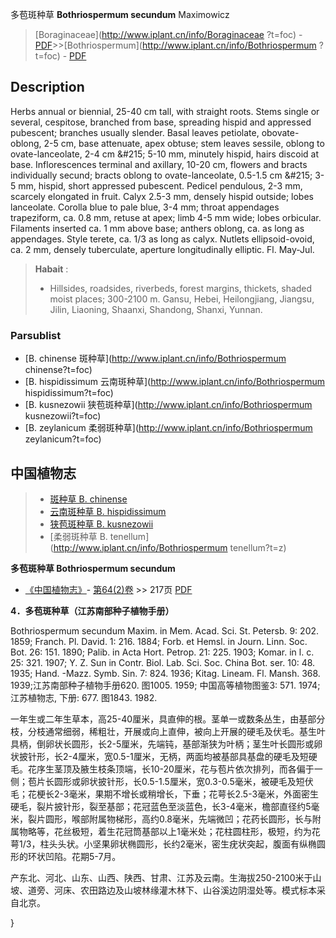 多苞斑种草 **Bothriospermum secundum** Maximowicz

> [Boraginaceae](http://www.iplant.cn/info/Boraginaceae ?t=foc) - [PDF](http://iplant.cn/foc/pdf/Boraginaceae.pdf)>>[Bothriospermum](http://www.iplant.cn/info/Bothriospermum ?t=foc) - [PDF](http://www.iplant.cn/foc/pdf/Bothriospermum.pdf)

## Description

Herbs annual or biennial, 25-40 cm tall, with straight roots. Stems single or several, cespitose, branched from base, spreading hispid and appressed pubescent; branches usually slender. Basal leaves petiolate, obovate-oblong, 2-5 cm, base attenuate, apex obtuse; stem leaves sessile, oblong to ovate-lanceolate, 2-4 cm &amp;#215; 5-10 mm, minutely hispid, hairs discoid at base. Inflorescences terminal and axillary, 10-20 cm, flowers and bracts individually secund; bracts oblong to ovate-lanceolate, 0.5-1.5 cm &amp;#215; 3-5 mm, hispid, short appressed pubescent. Pedicel pendulous, 2-3 mm, scarcely elongated in fruit. Calyx 2.5-3 mm, densely hispid outside; lobes lanceolate. Corolla blue to pale blue, 3-4 mm; throat appendages trapeziform, ca. 0.8 mm, retuse at apex; limb 4-5 mm wide; lobes orbicular. Filaments inserted ca. 1 mm above base; anthers oblong, ca. as long as appendages. Style terete, ca. 1/3 as long as calyx. Nutlets ellipsoid-ovoid, ca. 2 mm, densely tuberculate, aperture longitudinally elliptic. Fl. May-Jul.

> **Habait** : 
>* Hillsides, roadsides, riverbeds, forest margins, thickets, shaded moist places; 300-2100 m. Gansu, Hebei, Heilongjiang, Jiangsu, Jilin, Liaoning, Shaanxi, Shandong, Shanxi, Yunnan.

### Parsublist

* [B.  chinense  斑种草](http://www.iplant.cn/info/Bothriospermum chinense?t=foc)
* [B.  hispidissimum  云南斑种草](http://www.iplant.cn/info/Bothriospermum hispidissimum?t=foc)
* [B.  kusnezowii  狭苞斑种草](http://www.iplant.cn/info/Bothriospermum kusnezowii?t=foc)
* [B.  zeylanicum  柔弱斑种草](http://www.iplant.cn/info/Bothriospermum zeylanicum?t=foc)

## 中国植物志

> * [斑种草  B.  chinense](Bothriospermum-chinense-斑种草.md)
> * [云南斑种草  B.  hispidissimum](Bothriospermum-hispidissimum-云南斑种草.md)
> * [狭苞斑种草  B.  kusnezowii](Bothriospermum-kusnezowii-狭苞斑种草.md)
> * [柔弱斑种草  B.  tenellum](http://www.iplant.cn/info/Bothriospermum tenellum?t=z)

**多苞斑种草 Bothriospermum secundum**

* [《中国植物志》](http://www.iplant.cn/frps)- [第64(2)卷](http://www.iplant.cn/frps/vol/64(2)) >> 217页 [PDF](http://www.iplant.cn/frps/pdf/64(2)/217a.pdf)

**4．多苞斑种草（江苏南部种子植物手册）**

Bothriospermum secundum Maxim. in Mem. Acad. Sci. St. Petersb. 9: 202. 1859; Franch. Pl. David. 1: 216. 1884; Forb. et Hemsl. in Journ. Linn. Soc. Bot. 26: 151. 1890; Palib. in Acta Hort. Petrop. 21: 225. 1903; Komar. in l. c. 25: 321. 1907; Y. Z. Sun in Contr. Biol. Lab. Sci. Soc. China Bot. ser. 10: 48. 1935; Hand. -Mazz. Symb. Sin. 7: 824. 1936; Kitag. Lineam. Fl. Mansh. 368. 1939;江苏南部种子植物手册620. 图1005. 1959; 中国高等植物图鉴3: 571. 1974;江苏植物志, 下册: 677. 图1843. 1982.

一年生或二年生草本，高25-40厘米，具直伸的根。茎单一或数条丛生，由基部分枝，分枝通常细弱，稀粗壮，开展或向上直伸，被向上开展的硬毛及伏毛。基生叶具柄，倒卵状长圆形，长2-5厘米，先端钝，基部渐狭为叶柄；茎生叶长圆形或卵状披针形，长2-4厘米，宽0.5-1厘米，无柄，两面均被基部具基盘的硬毛及短硬毛。花序生茎顶及腋生枝条顶端，长10-20厘米，花与苞片依次排列，而各偏于一侧；苞片长圆形或卵状披针形，长0.5-1.5厘米，宽0.3-0.5毫米，被硬毛及短伏毛；花梗长2-3毫米，果期不增长或稍增长，下垂；花萼长2.5-3毫米，外面密生硬毛，裂片披针形，裂至基部；花冠蓝色至淡蓝色，长3-4毫米，檐部直径约5毫米，裂片圆形，喉部附属物梯形，高约0.8毫米，先端微凹；花药长圆形，长与附属物略等，花丝极短，着生花冠筒基部以上1毫米处；花柱圆柱形，极短，约为花萼1/3，柱头头状。小坚果卵状椭圆形，长约2毫米，密生疣状突起，腹面有纵椭圆形的环状凹陷。花期5-7月。

产东北、河北、山东、山西、陕西、甘肃、江苏及云南。生海拔250-2100米于山坡、道旁、河床、农田路边及山坡林缘灌木林下、山谷溪边阴湿处等。模式标本采自北京。

}
